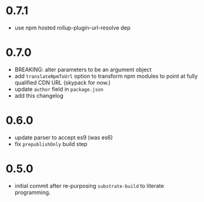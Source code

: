 # 0.7.1
* use npm hosted rollup-plugin-url-resolve dep


# 0.7.0
* BREAKING: alter parameters to be an argument object
* add `translateNpmToUrl` option to transform npm modules to point at fully qualified CDN URL (skypack for now.)
* update `author` field in `package.json`
* add this changelog


# 0.6.0
* update parser to accept es9 (was es6)
* fix `prepublishOnly` build step


# 0.5.0
* initial commit after re-purposing `substrate-build` to literate programming.
